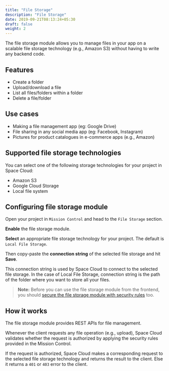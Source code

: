 ```yaml
---
title: "File Storage"
description: "File Storage"
date: 2019-09-21T08:13:24+05:30
draft: false
weight: 2
---
```


The file storage module allows you to manage files in your app on a scalable file storage technology (e.g., Amazon S3) without having to write any backend code.

## Features

- Create a folder
- Upload/download a file
- List all files/folders within a folder
- Delete a file/folder

## Use cases

- Making a file management app (eg: Google Drive)
- File sharing in any social media app (eg: Facebook, Instagram)
- Pictures for product catalogues in e-commerce apps (e.g., Amazon)


## Supported file storage technologies

You can select one of the following storage technologies for your project in Space Cloud:

- Amazon S3
- Google Cloud Storage
- Local file system

## Configuring file storage module

Open your project in `Mission Control` and head to the `File Storage` section.

**Enable** the file storage module.

**Select** an appropriate file storage technology for your project. The default is `Local File Storage`.

Then copy-paste the **connection string** of the selected file storage and hit **Save**. 

This connection string is used by Space Cloud to connect to the selected file storage. In the case of Local File Storage, connection string is the path of the folder where you want to store all your files.

> **Note:** Before you can use the file storage module from the frontend, you should [secure the file storage module with security rules](/storage/filestore/securing-apis) too.

## How it works

The file storage module provides REST APIs for file management.

Whenever the client requests any file operation (e.g., upload), Space Cloud validates whether the request is authorized by applying the security rules provided in the Mission Control. 

If the request is authorized, Space Cloud makes a corresponding request to the selected file storage technology and returns the result to the client. Else it returns a `401` or `403` error to the client. 